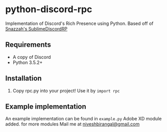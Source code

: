 # python-discord-rpc

Implementation of Discord's Rich Presence using Python. Based off of [Snazzah's SublimeDiscordRP](https://github.com/Snazzah/SublimeDiscordRP)

## Requirements
- A copy of Discord
- Python 3.5.2+

## Installation

1. Copy rpc.py into your project! Use it by `import rpc`

## Example implementation

An example implementation can be found in `example.py`
Adobe XD module added. 
for more modules Mail me at niveshbirangal@gmail.com

